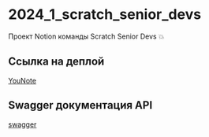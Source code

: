 # 2024_1_scratch_senior_devs
Проект Notion команды Scratch Senior Devs 💥

## Ссылка на деплой
[YouNote](http://you-note.ru:8010/)

## Swagger документация API
[swagger](http://you-note.ru:8080/api/swagger)
